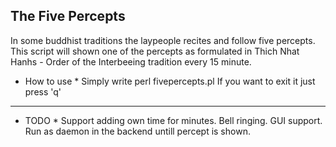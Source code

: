 The Five Percepts
---

In some buddhist traditions the laypeople recites and follow five percepts. 
This script will shown one of the percepts as formulated in Thich Nhat Hanhs - Order of the
Interbeeing tradition every 15 minute. 

* How to use * 
Simply write perl fivepercepts.pl 
If you want to exit it just press 'q'
---

* TODO *
 Support adding own time for minutes.
 Bell ringing.
 GUI support. 
 Run as daemon in the backend untill percept is shown.